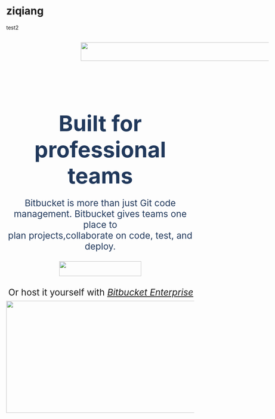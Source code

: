 # ziqiang
test2
<html>
<head>
<title>Bitbucket | The Git solution for professional teams
</title>
<meta charset="UTF-8">
</head>
<body>
<br>
<header margin=0 padding=0 border:=0 font-size=100% vertical-align=baseline>
<div style="height:70px" box-sizing=inherit>
<nav>
<div background-color="#FFF" box-shadow="0 2px 10px rgba(0,0,0,.25)">
<image src="https://github.com/immaturehearts/photo/blob/master/自强/up.jpg" hspace=200 width=1000 height=50 alt=""/>
</div>
</nav>
</div>
</header>
<br>

<div align="center"> 
<div style="color:#20385b"class="component component--heading-textblock text-oversized"> 
<h1 class="heading"><big><big><big><big>Built for professional teams</h1> 
<p>Bitbucket is more than just Git code management. Bitbucket gives teams one place to<br> plan projects,collaborate on code, test, and deploy.</p> 
<image src="https://github.com/immaturehearts/photo/blob/master/自强/get%20started.jpg" width=220 height=40alt=""/><br><br>
</div> 
<div class="component component--link-button"> 
</div> 
<div align="centerfile:///Users/wangkexin/Desktop/up.jpg" class="component component--textblock text-link" style="margin-right:-3px;"> 
Or host it yourself with   <I><U>Bitbucket Enterprise</U></I>
</div> 

<svg class="link-arrow-image" width="11px" height="8px" viewBox="0 0 11 8" version="1.1" xmlns="http://www.w3.org/2000/svg" xmlns:xlink="http://www.w3.org/1999/xlink">
<g stroke="none" stroke-width="1" fill="none" fill-rule="evenodd">
<g class="group-path" id="Fill-1"></path></g></g></svg> </a> </div> 
<div class="component component--image hide-sm hide-xs"align="center"> 
<img src="https://bitbucket-marketing-cdn.atlassian.com/dam/jcr:10218a75-9e62-445d-b14c-55c8e5ea7aeb/00_HeroImage.png?cdnVersion=kb" width=1000 height=300 class="component__image"> </div> </div>
</body>

</html>
